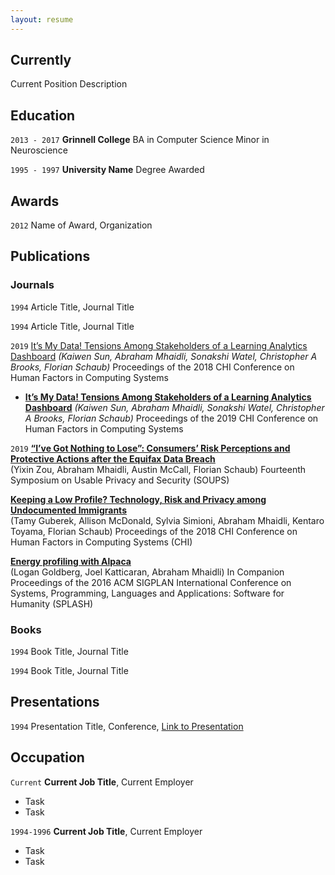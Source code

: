 ```yaml
---
layout: resume
---
```

## Currently

Current Position Description

## Education

`2013 - 2017`
__Grinnell College__
BA in Computer Science
Minor in Neuroscience

`1995 - 1997`
__University Name__
Degree Awarded 

## Awards

`2012`
Name of Award, Organization 

## Publications

<!-- A list is also available [online](https://scholar.google.co.uk/citations?user=LTOTl0YAAAAJ) -->

### Journals

`1994`
Article Title, Journal Title

`1994`
Article Title, Journal Title

`2019`
[It’s My Data! Tensions Among Stakeholders of a Learning Analytics Dashboard](https://dl.acm.org/citation.cfm?doid=3290605.3300824) *(Kaiwen Sun, Abraham Mhaidli, Sonakshi Watel, Christopher A Brooks, Florian Schaub)* Proceedings of the 2018 CHI Conference on Human Factors in Computing Systems


* [__It’s My Data! Tensions Among Stakeholders of a Learning Analytics Dashboard__](https://dl.acm.org/citation.cfm?doid=3290605.3300824) *(Kaiwen Sun, Abraham Mhaidli, Sonakshi Watel, Christopher A Brooks, Florian Schaub)* Proceedings of the 2019 CHI Conference on Human Factors in Computing Systems


`2019`
[__“I’ve Got Nothing to Lose”: Consumers’ Risk Perceptions and Protective Actions after
the Equifax Data Breach__](https://www.usenix.org/conference/soups2018/presentation/zou)<br/>
(Yixin Zou, Abraham Mhaidli, Austin McCall, Florian Schaub)
Fourteenth Symposium on Usable Privacy and Security (SOUPS)

[__Keeping a Low Profile? Technology, Risk and Privacy among Undocumented Immigrants__](https://dl.acm.org/citation.cfm?id=3173688)<br/>
(Tamy Guberek, Allison McDonald, Sylvia Simioni, Abraham Mhaidli, Kentaro Toyama,
Florian Schaub) Proceedings of the 2018 CHI Conference on Human Factors in Computing
Systems (CHI)

[__Energy profiling with Alpaca__](https://dl.acm.org/citation.cfm?id=2998548)<br/>(Logan Goldberg, Joel Katticaran, Abraham Mhaidli) In
Companion Proceedings of the 2016 ACM SIGPLAN International Conference on Systems,
Programming, Languages and Applications: Software for Humanity (SPLASH)


### Books

`1994`
Book Title, Journal Title

`1994`
Book Title, Journal Title


## Presentations

`1994`
Presentation Title, Conference, <a href="https://MyWebsite.tld/presentation1">Link to Presentation</a>


## Occupation

`Current`
__Current Job Title__, Current Employer 

- Task
- Task

`1994-1996`
__Current Job Title__, Current Employer 

- Task
- Task



<!-- ### Footer

Last updated: May 2013 -->


